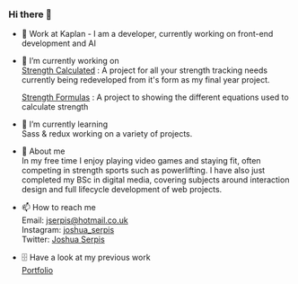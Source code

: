 ### Hi there 👋

<!--
**Styrle/Styrle** is a ✨ _special_ ✨ repository because its `README.md` (this file) appears on your GitHub profile.

Here are some ideas to get you started:
-->  

- 🏡 Work at Kaplan - I am a developer, currently working on front-end development and AI 

- 🔭 I’m currently working on  
[Strength Calculated](https://github.com/Styrle/Strength-calculated)
: A project for all your strength tracking needs
currently being redeveloped from it's form as my final year project.  

  [Strength Formulas](https://github.com/Styrle/Strength-formulas)
: A project to showing the different equations used to calculate strength  

- 🌱 I’m currently learning  
Sass & redux working on a variety of projects.    
- 💬 About me  
In my free time I enjoy playing video games and staying fit, often competing in strength sports such as powerlifting. I have also just completed my BSc in digital media, covering subjects around interaction design and full lifecycle development of web projects.
- 📫 How to reach me  
Email: jserpis@hotmail.co.uk  
Instagram: <a href="https://www.instagram.com/joshua_serpis/" target="_blank">joshua_serpis</a>  
Twitter: <a href="https://twitter.com/Joshua_serpis" target="-twitter">Joshua Serpis</a>  

- 🗄️ Have a look at my previous work  
[Portfolio](https://styrle.github.io/Personal-portfolio/work.html)

